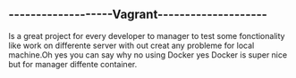## -------------------Vagrant--------------------
Is a great project for every developer to manager to test some fonctionality like work on differente server with out creat any probleme for local machine.Oh yes you can say why no using Docker yes Docker is super nice but for manager diffente container. 
